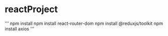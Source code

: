 # reactProject

'''
npm install
npm install react-router-dom
npm install @reduxjs/toolkit
npm install axios
'''
